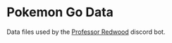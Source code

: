 # Pokemon Go Data

Data files used by the [Professor Redwood](https://github.com/Professor-Redwood-Team/Professor-Redwood) discord bot.
